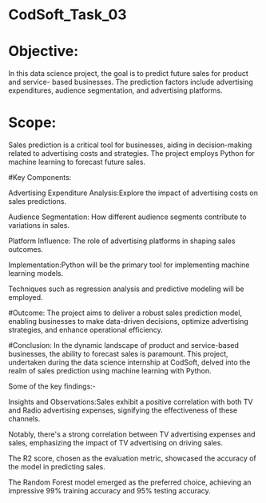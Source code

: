 # CodSoft_Task_03
# Objective: 
  In this data science project, the goal is to predict future sales for product and service- 
  based businesses. The prediction factors include advertising expenditures, audience 
  segmentation, and advertising platforms.

  # Scope: 
  Sales prediction is a critical tool for businesses, aiding in decision-making related to 
  advertising costs and strategies. The project employs Python for machine learning to 
  forecast 
  future sales.

  #Key Components:
  
  Advertising Expenditure Analysis:Explore the impact of advertising costs on sales 
  predictions.
  
  Audience Segmentation: How different audience segments contribute to variations in sales.
  
  Platform Influence: The role of advertising platforms in shaping sales outcomes.
  
  Implementation:Python will be the primary tool for implementing machine learning models. 
  
  Techniques such as regression analysis and predictive modeling will be employed.
  
  #Outcome:
  The project aims to deliver a robust sales prediction model, enabling businesses to make 
  data-driven decisions, optimize advertising strategies, and enhance operational efficiency.

  #Conclusion: 
  In the dynamic landscape of product and service-based businesses, the ability to forecast 
  sales is paramount. This project, undertaken during the data science internship at 
  CodSoft, delved into the realm of sales prediction using machine learning with Python. 
  
  Some of the key findings:-
  
  Insights and Observations:Sales exhibit a positive correlation with both TV and Radio 
  advertising expenses, signifying the effectiveness of these channels.
  
  Notably, there's a strong correlation between TV advertising expenses and sales, 
  emphasizing the impact of TV advertising on driving sales.
  
  The R2 score, chosen as the evaluation metric, showcased the accuracy of the model in 
  predicting sales. 
  
  The Random Forest model emerged as the preferred choice, achieving an impressive 99% 
  training accuracy and 95% testing accuracy.
  
